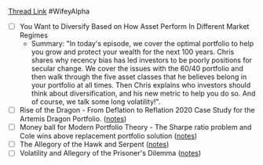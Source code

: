 
[Thread Link](https://twitter.com/wifeyalpha/status/1481171929750982658?s=61&t=JkdXvPmVyFrbU1bizYR9ug)
#WifeyAlpha 

- [ ] You Want to Diversify Based on How Asset Perform In Different Market Regimes
	- Summary: "In today's episode, we cover the optimal portfolio to help you grow and protect your wealth for the next 100 years. Chris shares why recency bias has led investors to be poorly positions for secular change. We cover the issues with the 60/40 portfolio and then walk through the five asset classes that he believes belong in your portfolio at all times. Then Chris explains who investors should think about diversification, and his new metric to help you do so. And of course, we talk some long volatility!".
- [ ] Rise of the Dragon - From Deflation to Reflation 2020 Case Study for the Artemis Dragon Portfolio. ([notes](onenote:..\Artemis.one#Rise%20of%20the%20Dragon%20-%20From%20Deflation%20to%20Reflation%202020&section-id={744F0341-5BD4-A440-A87B-06F757E691C1}&page-id={E8D46C14-207A-5C48-B9B0-5EA0EA743027}&end&base-path=https://d.docs.live.net/6d94afbf51158917/Documents/Markets))
- [ ] Money ball for Modern Portfolio Theory - The Sharpe ratio problem and Cole wins above replacement portfolio solution ([notes](onenote:..\Artemis.one#Moneyball%20for%20Modern%20Portfolio%20Theory&section-id={744F0341-5BD4-A440-A87B-06F757E691C1}&page-id={21218B44-F95E-5A4E-976F-3A8B525A50C5}&end&base-path=https://d.docs.live.net/6d94afbf51158917/Documents/Markets))
- [ ] The Allegory of the Hawk and Serpent ([notes](onenote:..\Artemis.one#The%20Allegory%20of%20the%20Hawk%20and%20Serpent&section-id={744F0341-5BD4-A440-A87B-06F757E691C1}&page-id={CB690DB3-99BB-A34D-A0FF-1C101E2FE4F7}&end&base-path=https://d.docs.live.net/6d94afbf51158917/Documents/Markets))
- [ ] Volatility and Allegory of the Prisoner's Dilemma ([notes](onenote:..\Artemis.one#Volatility%20and%20Allegory%20of%20the%20Prisoner's%20Dilemma&section-id={744F0341-5BD4-A440-A87B-06F757E691C1}&page-id={3AD1A960-600E-3E47-99F3-F1CA5452ACE4}&end&base-path=https://d.docs.live.net/6d94afbf51158917/Documents/Markets))